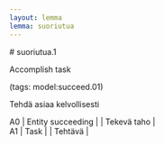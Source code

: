 ```yaml
---
layout: lemma
lemma: suoriutua
---
```


<div class="sense">
# <span class="sensename">suoriutua.1</span>

<span class="description">Accomplish task</span>

(tags: model:succeed.01)

<span class="description">Tehdä asiaa kelvollisesti</span>

A0 | Entity succeeding |   | Tekevä taho |  
A1 | Task |   | Tehtävä |  

</div>

